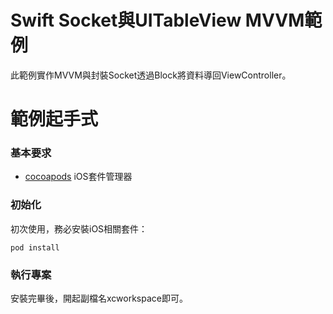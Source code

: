 # Swift Socket與UITableView MVVM範例
此範例實作MVVM與封裝Socket透過Block將資料導回ViewController。

# 範例起手式
### 基本要求
* [cocoapods](https://cocoapods.org/)  iOS套件管理器

### 初始化
初次使用，務必安裝iOS相關套件：
```
pod install
```

### 執行專案
安裝完畢後，開起副檔名xcworkspace即可。
